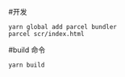 #开发

````
yarn global add parcel bundler
parcel scr/index.html
````

#build 命令

````
yarn build
````
